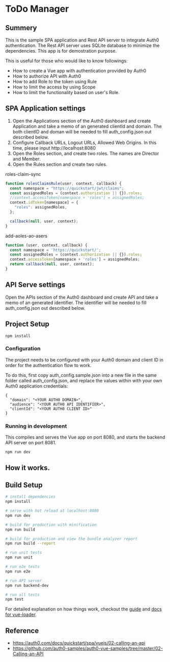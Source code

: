 # ToDo Manager

## Summery

This is the sample SPA application and Rest API server to integrate Auth0 authentication.
The Rest API server uses SQLite database to minimize the dependencies. This app is for demostration purpose.

This is useful for those who would like to know followings:
* How to create a Vue app with authentication provided by Auth0
* How to authorize API with Auth0
* How to add Role to the token using Rule
* How to limit the access by using Scope
* How to limit the functionality based on user's Role.

## SPA Application settings

1. Open the Applications section of the Auth0 dashboard and create Application and take a memo of an generated clientId and domain. 
The both clientID and doman will be needed to fill auth_config.json out described below.
2. Configure Callback URLs, Logout URLs, Allowed Web Origins. In this time, please input http://localhost:8080
3. Open the Roles section, and create two roles. The names are Director and Member.
4. Open the Rules section and create two rules.

roles-claim-sync
```javascript
function rolesClaimsRule(user, context, callback) {
  const namespace = "https://quickstart/jwt/claims";
  const assignedRoles = (context.authorization || {}).roles;
  //context.accessToken[namespace + 'roles'] = assignedRoles;
  context.idToken[namespace] = {
    "roles": assignedRoles,
  };

  callback(null, user, context);
}
```	

add-aoles-ao-asers
```javascript
function (user, context, callback) {
  const namespace = 'https://quickstart/';
  const assignedRoles = (context.authorization || {}).roles;
  context.accessToken[namespace + 'roles'] = assignedRoles;
  return callback(null, user, context);
}
```

## API Serve settings

Open the APIs section of the Auth0 dashboard and create API and take a memo of an generated identifier.
The identifier will be needed to fill auth_config.json out described below.


## Project Setup

```
npm install
```

### Configuration

The project needs to be configured with your Auth0 domain and client ID in order for the authentication flow to work.

To do this, first copy auth_config.sample.json into a new file in the same folder called auth_config.json,
and replace the values within with your own Auth0 application credentials:

```
{
  "domain": "<YOUR AUTH0 DOMAIN>",
  "audience": "<YOUR AUTH0 API IDENTIFIER>",
  "clientId": "<YOUR AUTH0 CLIENT ID>"
}
```

### Running in development

This compiles and serves the Vue app on port 8080, and starts the backend API server on port 8081.

```
npm run dev
```
## How it works.


## Build Setup

``` bash
# install dependencies
npm install

# serve with hot reload at localhost:8080
npm run dev

# build for production with minification
npm run build

# build for production and view the bundle analyzer report
npm run build --report

# run unit tests
npm run unit

# run e2e tests
npm run e2e

# run API server
npm run backend-dev

# run all tests
npm test

```
For detailed explanation on how things work, checkout the [guide](http://vuejs-templates.github.io/webpack/) and [docs for vue-loader](http://vuejs.github.io/vue-loader).

## Reference

* https://auth0.com/docs/quickstart/spa/vuejs/02-calling-an-api
* https://github.com/auth0-samples/auth0-vue-samples/tree/master/02-Calling-an-API
